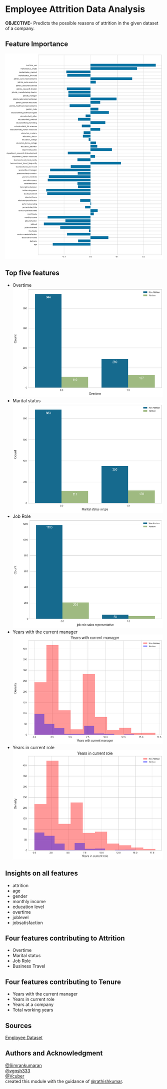 # Employee Attrition Data Analysis  
**OBJECTIVE-** Predicts the possible reasons of attrition in the given dataset of a company.  

## Feature Importance       
<img src="assets/featureImportance.png">  

## Top five features  
* Overtime   
  <img height="350" src="assets/overtime.png">  
* Marital status  
  <img height="350" src="assets/single.png">  
* Job Role  
  <img height="350" src="assets/sales.png">  
* Years with the current manager  
  <img height="350" src="assets/currentManager.png">  
* Years in current role  
  <img height="350" src="assets/currentRole.png">  

## Insights on all features  
* attrition	
* age	
* gender	
* monthly income  	
* education level  
* overtime	
* joblevel	
* jobsatisfaction  

## Four features contributing to Attrition  
* Overtime   
* Marital status  
* Job Role  
* Business Travel  

## Four features contributing to Tenure  
* Years with the current manager  
* Years in current role  
* Years at a company  
* Total working years  

## Sources
[Employee Dataset](https://www.kaggle.com/mattwarr23/predicting-attrition-using-machine-learning)   

## Authors and Acknowledgment  

[@Simrankumaran](https://github.com/Simrankumaran) <br> [@vgnsh333](https://github.com/vgnsh333) <br> [@Vcuber](https://github.com/Vcuber) <br> created this module with the guidance of [@rathishkumar](https://github.com/rathishkumar).  
